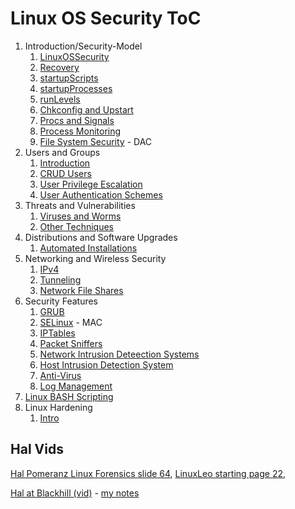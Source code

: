 # Linux OS Security ToC

1. Introduction/Security-Model
   1. [LinuxOSSecurity](LinuxOSSecurity.md)
   2. [Recovery](Recovery.md)
   3. [startupScripts](startupScripts.md)
   4. [startupProcesses](startupProcesses.md)
   5. [runLevels](runLevels.md)
   6. [Chkconfig and Upstart](serviceTools.md)
   7. [Procs and Signals](PandS.md)
   8. [Process Monitoring](procMon.md)
   9. [File System Security](fsSec.md) - DAC
2. Users and Groups
   1. [Introduction](uandg.md)
   2. [CRUD Users](crudusers.md)
   3. [User Privilege Escalation](uprivesc.md)
   4. [User Authentication Schemes](uAuth.md)
3. Threats and Vulnerabilities
   1. [Viruses and Worms](vandw.md)
   2. [Other Techniques](misc_vandw.md)
4. Distributions and Software Upgrades
   1. [Automated Installations](autoinstall.md)
5. Networking and Wireless Security
   1. [IPv4](networking1.md)
   2. [Tunneling](networking2.md)
   3. [Network File Shares](netfileshare.md)
6. Security Features
   1. [GRUB](grub.md)
   2. [SELinux](selinux.md) - MAC
   3. [IPTables](iptables.md)
   4. [Packet Sniffers](pktsniff.md)
   5. [Network Intrusion Deteection Systems](nids.md)
   6. [Host Intrusion Detection System](hids.md)
   7. [Anti-Virus](av.md)
   8. [Log Management](logmgmt.md)
7. [Linux BASH Scripting](scriptbasics.md)
8. Linux Hardening
   1. [Intro](hardintro.md)


## Hal Vids

 [Hal Pomeranz Linux Forensics slide 64](https://archive.org/details/HalLinuxForensics/page/n1/mode/2up), [LinuxLeo starting page 22](https://linuxleo.com/Docs/LinuxLeo_4.93.pdf), 

[Hal at Blackhill (vid)](https://www.blackhillsinfosec.com/webcast-linux-forensics-magical-mystery-tour-with-hal-pomeranz/) - [my notes](Hal_MagicalMysteryTour.md)

